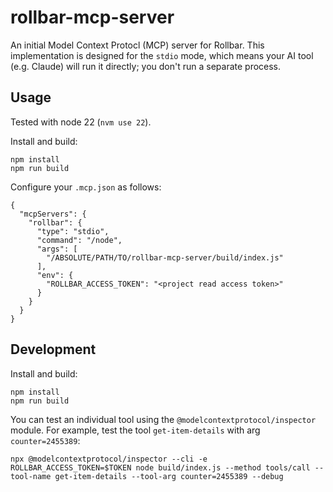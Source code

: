 # rollbar-mcp-server

An initial Model Context Protocl (MCP) server for Rollbar. This implementation is designed for the `stdio` mode, which means your AI tool (e.g. Claude) will run it directly; you don't run a separate process.

## Usage

Tested with node 22 (`nvm use 22`).

Install and build:

```
npm install
npm run build
```

Configure your `.mcp.json` as follows:

```
{
  "mcpServers": {
    "rollbar": {
      "type": "stdio",
      "command": "/node",
      "args": [
        "/ABSOLUTE/PATH/TO/rollbar-mcp-server/build/index.js"
      ],
      "env": {
        "ROLLBAR_ACCESS_TOKEN": "<project read access token>"
      }
    }
  }
}
```


## Development

Install and build:

```
npm install
npm run build
```

You can test an individual tool using the `@modelcontextprotocol/inspector` module. For example, test the tool `get-item-details` with arg `counter=2455389`:

```
npx @modelcontextprotocol/inspector --cli -e ROLLBAR_ACCESS_TOKEN=$TOKEN node build/index.js --method tools/call --tool-name get-item-details --tool-arg counter=2455389 --debug
```


